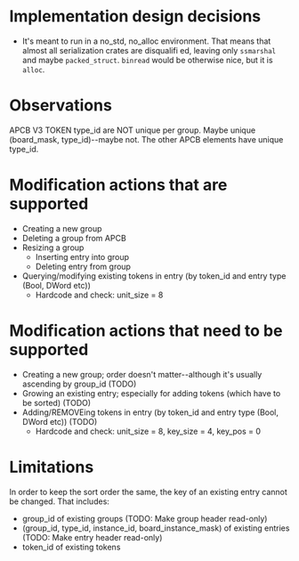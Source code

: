 # Implementation design decisions

* It's meant to run in a no_std, no_alloc environment.  That means that almost all serialization crates are disqualifi
ed, leaving only `ssmarshal` and maybe `packed_struct`.  `binread` would be otherwise nice, but it is `alloc`.

# Observations

APCB V3 TOKEN type_id are NOT unique per group.  Maybe unique (board_mask, type_id)--maybe not.
The other APCB elements have unique type_id.

# Modification actions that are supported

* Creating a new group
* Deleting a group from APCB
* Resizing a group
  * Inserting entry into group
  * Deleting entry from group
* Querying/modifying existing tokens in entry (by token_id and entry type (Bool, DWord etc))
  * Hardcode and check: unit_size = 8

# Modification actions that need to be supported

* Creating a new group; order doesn't matter--although it's usually ascending by group_id (TODO)
* Growing an existing entry; especially for adding tokens (which have to be sorted) (TODO)
* Adding/REMOVEing tokens in entry (by token_id and entry type (Bool, DWord etc)) (TODO)
  * Hardcode and check: unit_size = 8, key_size = 4, key_pos = 0

# Limitations

In order to keep the sort order the same, the key of an existing entry cannot be changed. That includes:

* group_id of existing groups (TODO: Make group header read-only)
* (group_id, type_id, instance_id, board_instance_mask) of existing entries (TODO: Make entry header read-only)
* token_id of existing tokens

